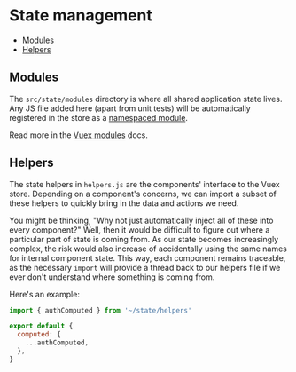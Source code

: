 # State management

- [Modules](#modules)
- [Helpers](#helpers)

## Modules

The `src/state/modules` directory is where all shared application state lives. Any JS file added here (apart from unit tests) will be automatically registered in the store as a [namespaced module](https://vuex.vuejs.org/en/modules.html#namespacing).

Read more in the [Vuex modules](https://vuex.vuejs.org/en/modules.html) docs.

## Helpers

The state helpers in `helpers.js` are the components' interface to the Vuex store. Depending on a component's concerns, we can import a subset of these helpers to quickly bring in the data and actions we need.

You might be thinking, "Why not just automatically inject all of these into every component?" Well, then it would be difficult to figure out where a particular part of state is coming from. As our state becomes increasingly complex, the risk would also increase of accidentally using the same names for internal component state. This way, each component remains traceable, as the necessary `import` will provide a thread back to our helpers file if we ever don't understand where something is coming from.

Here's an example:

```js
import { authComputed } from '~/state/helpers'

export default {
  computed: {
    ...authComputed,
  },
}
```
